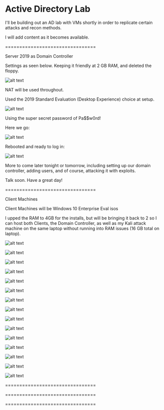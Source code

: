 # Active Directory Lab

I'll be building out an AD lab with VMs shortly in order to replicate certain attacks and recon methods.

I will add content as it becomes available.


================================


Server 2019 as Domain Controller

Settings as seen below. Keeping it friendly at 2 GB RAM, and deleted the floppy.

![alt text](https://github.com/robertsledge/ActiveDirectoryLab/blob/main/1a.JPG)

NAT will be used throughout.

Used the 2019 Standard Evaluation (Desktop Experience) choice at setup.

![alt text](https://github.com/robertsledge/ActiveDirectoryLab/blob/main/2.JPG)

Using the super secret password of Pa$$w0rd!

Here we go:

![alt text](https://github.com/robertsledge/ActiveDirectoryLab/blob/main/3.JPG)

Rebooted and ready to log in:

![alt text](https://github.com/robertsledge/ActiveDirectoryLab/blob/main/4.JPG)


More to come later tonight or tomorrow, including setting up our domain controller, adding users, and of course, attacking it with exploits. 

Talk soon. Have a great day!

================================

Client Machines

Client Machines will be Windows 10 Enterprise Eval isos

I upped the RAM to 4GB for the installs, but will be bringing it back to 2 so I can host both Clients, the Domain Controller, as well as my Kali attack machine on the same laptop without running into RAM issues (16 GB total on laptop).

![alt text](https://github.com/robertsledge/ActiveDirectoryLab/blob/main/6.JPG)

![alt text](https://github.com/robertsledge/ActiveDirectoryLab/blob/main/7.JPG)

![alt text](https://github.com/robertsledge/ActiveDirectoryLab/blob/main/8.JPG)

![alt text](https://github.com/robertsledge/ActiveDirectoryLab/blob/main/9.JPG)

![alt text](https://github.com/robertsledge/ActiveDirectoryLab/blob/main/10.JPG)

![alt text](https://github.com/robertsledge/ActiveDirectoryLab/blob/main/11.JPG)

![alt text](https://github.com/robertsledge/ActiveDirectoryLab/blob/main/12.JPG)

![alt text](https://github.com/robertsledge/ActiveDirectoryLab/blob/main/13.JPG)

![alt text](https://github.com/robertsledge/ActiveDirectoryLab/blob/main/14.JPG)

![alt text](https://github.com/robertsledge/ActiveDirectoryLab/blob/main/15.JPG)

![alt text](https://github.com/robertsledge/ActiveDirectoryLab/blob/main/16.JPG)

![alt text](https://github.com/robertsledge/ActiveDirectoryLab/blob/main/17.JPG)

![alt text](https://github.com/robertsledge/ActiveDirectoryLab/blob/main/18.JPG)

![alt text](https://github.com/robertsledge/ActiveDirectoryLab/blob/main/19.JPG)

![alt text](https://github.com/robertsledge/ActiveDirectoryLab/blob/main/20.JPG)

================================

================================

================================
